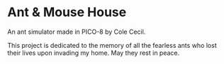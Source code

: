 # Ant & Mouse House

An ant simulator made in PICO-8 by Cole Cecil.

This project is dedicated to the memory of all the fearless ants who lost their lives upon invading my home. May they rest in peace.
